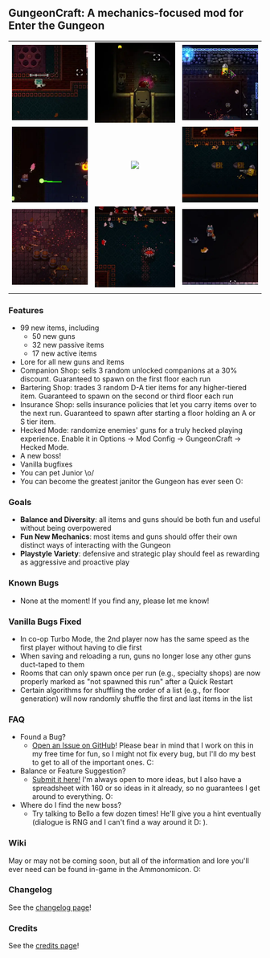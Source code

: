 ## GungeonCraft: A mechanics-focused mod for Enter the Gungeon

|                                 |                                       |                                      |
| -------------                   | :-------------:                       | :-------------:                      |
| ![](previews/clip6-hecked.webp) | ![](previews/clip7-magunet.webp)      | ![](previews/clip8-spinning.webp)    |
| ![](previews/clip5-volley.webp) | ![](previews/clip9-jojo.webp)         | ![](previews/clip1-the-slap.webp)    |
| ![](previews/clip4-zoom.webp)   | ![](previews/clip3-janitor-time.webp) | ![](previews/clip2-pet-da-wolf.webp) |
|                                 |                                       |                                      |

### Features

- 99 new items, including
	+ 50 new guns
	+ 32 new passive items
	+ 17 new active items
- Lore for all new guns and items
- Companion Shop: sells 3 random unlocked companions at a 30% discount. Guaranteed to spawn on the first floor each run
- Bartering Shop: trades 3 random D-A tier items for any higher-tiered item. Guaranteed to spawn on the second or third floor each run
- Insurance Shop: sells insurance policies that let you carry items over to the next run. Guaranteed to spawn after starting a floor holding an A or S tier item.
- Hecked Mode: randomize enemies' guns for a truly hecked playing experience. Enable it in Options -> Mod Config -> GungeonCraft -> Hecked Mode.
- A new boss!
- Vanilla bugfixes
- You can pet Junior \o/
- You can become the greatest janitor the Gungeon has ever seen O:

### Goals

- **Balance and Diversity**: all items and guns should be both fun and useful without being overpowered
- **Fun New Mechanics**: most items and guns should offer their own distinct ways of interacting with the Gungeon
- **Playstyle Variety**: defensive and strategic play should feel as rewarding as aggressive and proactive play

### Known Bugs
* None at the moment! If you find any, please let me know!

### Vanilla Bugs Fixed
* In co-op Turbo Mode, the 2nd player now has the same speed as the first player without having to die first
* When saving and reloading a run, guns no longer lose any other guns duct-taped to them
* Rooms that can only spawn once per run (e.g., specialty shops) are now properly marked as "not spawned this run" after a Quick Restart
* Certain algorithms for shuffling the order of a list (e.g., for floor generation) will now randomly shuffle the first and last items in the list

### FAQ

* Found a Bug?
	- [Open an Issue on GitHub](https://github.com/pcrain/GungeonCraft/issues)! Please bear in mind that I work on this in my free time for fun, so I might not fix every bug, but I'll do my best to get to all of the important ones. C:
* Balance or Feature Suggestion?
	- [Submit it here!](https://github.com/pcrain/GungeonCraft/issues/1) I'm always open to more ideas, but I also have a spreadsheet with 160 or so ideas in it already, so no guarantees I get around to everything. O:
* Where do I find the new boss?
	- Try talking to Bello a few dozen times! He'll give you a hint eventually (dialogue is RNG and I can't find a way around it D: ).

### Wiki

May or may not be coming soon, but all of the information and lore you'll ever need can be found in-game in the Ammonomicon. O:

### Changelog

See the [changelog page](https://github.com/pcrain/GungeonCraft/blob/master/changelog.md)!

### Credits

See the [credits page](https://github.com/pcrain/GungeonCraft/blob/master/credits.md)!
